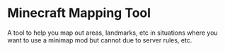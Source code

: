 # Minecraft Mapping Tool
A tool to help you map out areas, landmarks, etc in situations where you want
to use a minimap mod but cannot due to server rules, etc.
